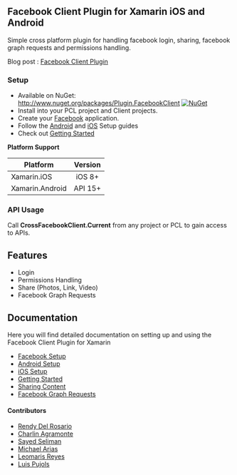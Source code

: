 ## Facebook Client Plugin for Xamarin iOS and Android

Simple cross platform plugin for handling facebook login, sharing, facebook graph requests and permissions handling.

Blog post : [Facebook Client Plugin](http://wp.me/p9ztz9-du)

### Setup
* Available on NuGet: http://www.nuget.org/packages/Plugin.FacebookClient [![NuGet](https://img.shields.io/nuget/v/Plugin.FacebookClient.svg?label=NuGet)](https://www.nuget.org/packages/Plugin.FacebookClient/)
* Install into your PCL project and Client projects.
* Create your [Facebook](docs/FacebookPortalSetup.md) application.
* Follow the [Android](docs/AndroidSetup.md) and [iOS](docs/iOSSetup.md) Setup guides
* Check out [Getting Started](docs/GettingStarted.md)

**Platform Support**

|Platform|Version|
| ------------------- | :------------------: |
|Xamarin.iOS|iOS 8+|
|Xamarin.Android|API 15+|

### API Usage

Call **CrossFacebookClient.Current** from any project or PCL to gain access to APIs.

## Features

- Login
- Permissions Handling
- Share (Photos, Link, Video)
- Facebook Graph Requests

## Documentation

Here you will find detailed documentation on setting up and using the Facebook Client Plugin for Xamarin

* [Facebook Setup](docs/FacebookPortalSetup.md)
* [Android Setup](docs/AndroidSetup.md)
* [iOS Setup](docs/iOSSetup.md)
* [Getting Started](docs/GettingStarted.md)
* [Sharing Content](docs/SharingContent.md)
* [Facebook Graph Requests](docs/FacebookGraphRequests.md)

#### Contributors

* [Rendy Del Rosario](https://github.com/rdelrosario)
* [Charlin Agramonte](https://github.com/char0394)
* [Sayed Seliman](https://github.com/sayed-seliman)
* [Michael Arias](https://github.com/mikearias3)
* [Leomaris Reyes](https://github.com/LeomarisReyes)
* [Luis Pujols](https://github.com/pujolsluis)
